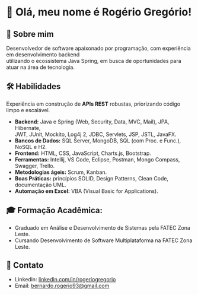 # 👋 Olá, meu nome é Rogério Gregório!

<p align="left"> 
  
## 🚀 Sobre mim
Desenvolvedor de software apaixonado por programação, com experiência em desenvolvimento backend <br>
utilizando o ecossistema Java Spring, em busca de oportunidades para atuar na área de tecnologia.

## 🛠 Habilidades
 Experiência em construção de **APIs REST** robustas, priorizando código limpo e escalável.
- **Backend:** Java e Spring (Web, Security, Data, MVC, Mail), JPA, Hibernate, <br>
  JWT, JUnit, Mockito, Log4j 2, JDBC, Servlets, JSP, JSTL, JavaFX.
- **Bancos de Dados:** SQL Server, MongoDB, SQL (com Proc. e Func.), NoSQL e H2.
- **Frontend:** HTML, CSS, JavaScript, Charts.js, Bootstrap.
- **Ferramentas:** Intellij, VS Code, Eclipse, Postman, Mongo Compass, Swagger, Trello.
- **Metodologias ágeis:** Scrum, Kanban.
- **Boas Práticas:** princípios SOLID, Design Patterns, Clean Code, documentação UML.
- **Automação em Excel:** VBA (Visual Basic for Applications).

## 🎓 Formação Acadêmica:
 - Graduado em Análise e Desenvolvimento de Sistemas pela FATEC Zona Leste.
 - Cursando Desenvolvimento de Software Multiplataforma na FATEC Zona Leste.
  
## 💬 Contato
- Linkedin: [linkedin.com/in/rogeriogregorio](https://linkedin.com/in/rogeriogregorio)
- Email: [bernardo.rogerio93@gmail.com](mailto:bernardo.rogerio93@gmail.com)
